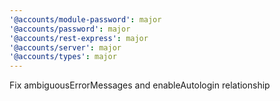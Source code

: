 ```yaml
---
'@accounts/module-password': major
'@accounts/password': major
'@accounts/rest-express': major
'@accounts/server': major
'@accounts/types': major
---
```


Fix ambiguousErrorMessages and enableAutologin relationship
